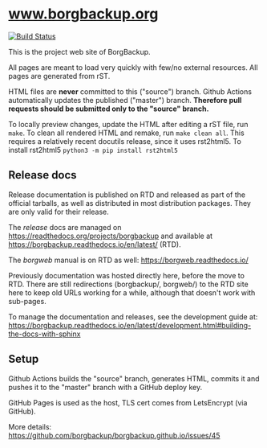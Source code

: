 # www.borgbackup.org

[![Build Status](https://github.com/borgbackup/borgbackup.github.io/workflows/Update%20pages/badge.svg)](https://github.com/borgbackup/borgbackup.github.io/actions)

This is the project web site of BorgBackup.

All pages are meant to load very quickly with few/no external resources. All pages are generated from rST.

HTML files are **never** committed to this ("source") branch. Github Actions automatically updates
the published ("master") branch. **Therefore pull requests should be submitted only to the "source" branch.**

To locally preview changes, update the HTML after editing a rST file, run `make`. To clean all rendered HTML and remake, run `make clean all`. 
This requires a relatively recent docutils release, since it uses rst2html5. To install rst2html5 `python3 -m pip install rst2html5`

## Release docs

Release documentation is published on RTD and released as part of the official tarballs,
as well as distributed in most distribution packages. They are only valid for their release.

The *release* docs are managed on https://readthedocs.org/projects/borgbackup and available at https://borgbackup.readthedocs.io/en/latest/ (RTD).

The *borgweb* manual is on RTD as well: https://borgweb.readthedocs.io/

Previously documentation was hosted directly here, before the move to RTD.
There are still redirections (borgbackup/, borgweb/) to the RTD site here
to keep old URLs working for a while, although that doesn't work with sub-pages.

To manage the documentation and releases, see the development guide at:
https://borgbackup.readthedocs.io/en/latest/development.html#building-the-docs-with-sphinx

## Setup

Github Actions builds the "source" branch, generates HTML, commits it and
pushes it to the "master" branch with a GitHub deploy key.

GitHub Pages is used as the host, TLS cert comes from LetsEncrypt (via GitHub).

More details: https://github.com/borgbackup/borgbackup.github.io/issues/45
